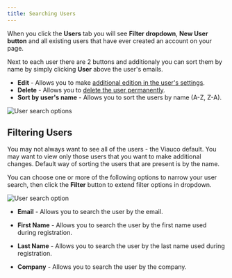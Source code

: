 ```yaml
---
title: Searching Users
---
```


When you click the **Users** tab you will see **Filter dropdown**, **New User button** and all existing users that have ever created an account on your page.

Next to each user there are 2 buttons and additionaly you can sort them by name by simply clicking **User** above the user's emails.

* **Edit** - Allows you to make [additional edition in the user's settings](/user/users/editing_users.html).
* **Delete** - Allows you to [delete the user permanently](/user/users/deleting_users.html).
* **Sort by user's name** - Allows you to sort the users by name (A-Z, Z-A).

![User search options](../../../images/user/users/users_tab.jpg)

## Filtering Users

You may not always want to see all of the users - the Viauco default. You may want to view only those users that you want to make additional changes. Default way of sorting the users that are present is by the name.

You can choose one or more of the following options to narrow your user search, then click the **Filter** button to extend filter options in dropdown.

![User search option](../../../images/user/users/users_search_option.jpg)

* **Email** - Allows you to search the user by the email.

* **First Name** - Allows you to search the user by the first name used during registration.

* **Last Name** - Allows you to search the user by the last name used during registration.

* **Company** - Allows you to search the user by the company.
